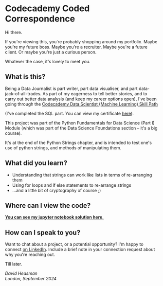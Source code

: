 # Codecademy Coded Correspondence

Hi there. 

If you're viewing this, you're probably shopping around my portfolio. Maybe you're my future boss. Maybe you're a recruiter. Maybe you're a future client. Or maybe you're just a curious person. 

Whatever the case, it's lovely to meet you. 

## What is this?

Being a Data Journalist is part writer, part data visualiser, and part data-jack-of-all-trades. As part of my eagerness to tell better stories, and to carry out better data analysis (and keep my career options open), I've been going through the [Codecademy Data Scientist (Machine Learning) Skill Path](https://www.codecademy.com/learn/paths/data-science) 

(I've completed the SQL part. You can view my certificate [here](https://drive.google.com/file/d/1Legrq2X0gKU4fsR8XU_1eY_9k3Ftid8g/view?usp=drive_link)). 

This project was part of the Python Fundamentals for Data Science (Part I) Module (which was part of the Data Science Foundations section – it's a big course). 

It's at the end of the Python Strings chapter, and is intended to test one's use of python strings, and methods of manipulating them.

## What did you learn?

* Understanding that strings can work like lists in terms of re-arranging them
* Using for loops and if else statements to re-arrange strings
* ...and a little bit of cryptography of course ;)

## Where can I view the code?

**[You can see my jupyter notebook solution here.](https://nbviewer.org/github/david-heasman00/Codecademy-Coded-Correspondence/blob/main/coded_correspondence.ipynb)**

## How can I speak to you?

Want to chat about a project, or a potential opportunity? I'm happy to connect [on LinkedIn](https://www.linkedin.com/in/davidheasman/). Include a brief note in your connection request about why you're reaching out. 

Till later. 

*David Heasman*\
*London, September 2024*
